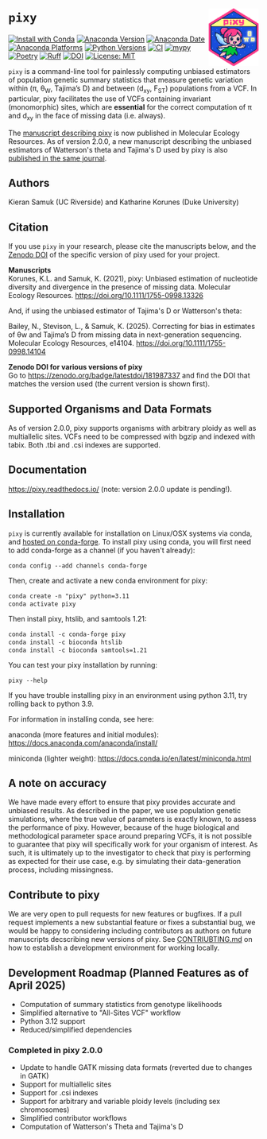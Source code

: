 ``pixy``<img src="https://raw.githubusercontent.com/ksamuk/pixy/master/docs/images/pixy_logo.png" align="right" width="20%">
====================

[![Install with Conda](https://img.shields.io/badge/Install%20with-conda-brightgreen.svg)](https://anaconda.org/conda-forge/pixy)
[![Anaconda Version](https://img.shields.io/badge/Anaconda.org-2.0.0.beta8-blue.svg?style=round-square)](https://anaconda.org/conda-forge/pixy)
[![Anaconda Date](https://img.shields.io/badge/Last%20updated-29%20Apr%202025-blue.svg?style=round-square)](https://anaconda.org/conda-forge/pixy)
[![Anaconda Platforms](https://img.shields.io/badge/Platforms-osx--arm64,linux--64,osx--64-orange.svg?style=round-square)](https://anaconda.org/conda-forge/pixy)
[![Python Versions](https://img.shields.io/badge/python-3.9_|_3.10_|_3.11-blue)](https://github.com/ksamuk/pixy)
[![CI](https://github.com/ksamuk/pixy/actions/workflows/python_package.yml/badge.svg?branch=master)](https://github.com/ksamuk/pixy/actions/workflows/python_package.yml?query=branch%3Amaster)
[![mypy](https://www.mypy-lang.org/static/mypy_badge.svg)](https://mypy-lang.org/)
[![Poetry](https://img.shields.io/endpoint?url=https://python-poetry.org/badge/v0.json)](https://python-poetry.org/)
[![Ruff](https://img.shields.io/endpoint?url=https://raw.githubusercontent.com/astral-sh/ruff/main/assets/badge/v2.json)](https://docs.astral.sh/ruff/)
[![DOI](https://zenodo.org/badge/181987337.svg)](https://zenodo.org/badge/latestdoi/181987337)
[![License: MIT](https://img.shields.io/badge/License-MIT-yellow.svg)](https://opensource.org/licenses/MIT)

`pixy` is a command-line tool for painlessly computing unbiased estimators of population genetic summary statistics that measure genetic variation within (π, θ<sub>W</sub>, Tajima’s D) and between (d<sub>xy</sub>, F<sub>ST</sub>) populations from a VCF. In particular, pixy facilitates the use of VCFs containing invariant (monomorphic) sites, which are **essential** for the correct computation of π and d<sub>xy</sub> in the face of missing data (i.e. always).

The [manuscript describing pixy](https://doi.org/10.1111/1755-0998.13326) is now published in Molecular Ecology Resources. As of version 2.0.0, a new manuscript describing the unbiased estimators of Watterson's theta and Tajima's D used by pixy is also [published in the same journal](https://doi.org/10.1111/1755-0998.14104).

## Authors
Kieran Samuk (UC Riverside) and Katharine Korunes (Duke University) <p>

## Citation
If you use `pixy` in your research, please cite the manuscripts below, and the [Zenodo DOI](https://zenodo.org/badge/latestdoi/181987337) of the specific version of pixy used for your project.

**Manuscripts**<br>
Korunes, K.L. and Samuk, K. (2021), pixy: Unbiased estimation of nucleotide diversity and divergence in the presence of missing data. Molecular Ecology Resources. https://doi.org/10.1111/1755-0998.13326

And, if using the unbiased estimator of Tajima's D or Watterson's theta:<br>

Bailey, N., Stevison, L., & Samuk, K. (2025). Correcting for bias in estimates of θw and Tajima’s D from missing data in next-generation sequencing. Molecular Ecology Resources, e14104. https://doi.org/10.1111/1755-0998.14104

**Zenodo DOI for various versions of pixy**<br>
Go to https://zenodo.org/badge/latestdoi/181987337 and find the DOI that matches the version used (the current version is shown first).

## Supported Organisms and Data Formats

As of version 2.0.0, pixy supports organisms with arbitrary ploidy as well as multiallelic sites. VCFs need to be compressed with bgzip and indexed with tabix. Both .tbi and .csi indexes are supported.

## Documentation

https://pixy.readthedocs.io/ (note: version 2.0.0 update is pending!).

## Installation

`pixy` is currently available for installation on Linux/OSX systems via conda, and [hosted on conda-forge](https://anaconda.org/conda-forge/pixy). To install pixy using conda, you will first need to add conda-forge as a channel (if you haven't already):
```
conda config --add channels conda-forge
```
Then, create and activate a new conda environment for pixy:
```
conda create -n "pixy" python=3.11
conda activate pixy
```

Then install pixy, htslib, and samtools 1.21:
```
conda install -c conda-forge pixy
conda install -c bioconda htslib
conda install -c bioconda samtools=1.21
```

You can test your pixy installation by running:
```
pixy --help
```
If you have trouble installing pixy in an environment using python 3.11, try rolling back to python 3.9.

For information in installing conda, see here:

anaconda (more features and initial modules): https://docs.anaconda.com/anaconda/install/

miniconda (lighter weight): https://docs.conda.io/en/latest/miniconda.html

## A note on accuracy
We have made every effort to ensure that pixy provides accurate and unbiased results. As described in the paper, we use population genetic simulations, where the true value of parameters is exactly known, to assess the performance of pixy. However, because of the huge biological and methodological parameter space around preparing VCFs, it is not possible to guarantee that pixy will specifically work for your organism of interest. As such, it is ultimately up to the investigator to check that pixy is performing as expected for their use case, e.g. by simulating their data-generation process, including missingness. 

## Contribute to pixy
We are very open to pull requests for new features or bugfixes. If a pull request implements a new substantial feature or fixes a substantial bug, we would be happy to considering including contributors as authors on future manuscripts decscribing new versions of pixy. See [CONTRIUBTING.md](https://github.com/ksamuk/pixy/blob/master/CONTRIBUTING.md) on how to establish a development environment for working locally.

## Development Roadmap (Planned Features as of April 2025)
- Computation of summary statistics from genotype likelihoods
- Simplified alternative to "All-Sites VCF" workflow
- Python 3.12 support
- Reduced/simplified dependencies

### Completed in pixy 2.0.0
- Update to handle GATK missing data formats (reverted due to changes in GATK)
- Support for multiallelic sites
- Support for .csi indexes
- Support for arbitrary and variable ploidy levels (including sex chromosomes) 
- Simplified contributor workflows
- Computation of Watterson's Theta and Tajima's D
